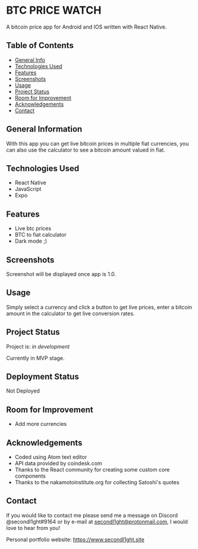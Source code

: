 # BTC PRICE WATCH

A bitcoin price app for Android and IOS written with React Native.

## Table of Contents

-   [General Info](#general-information)
-   [Technologies Used](#technologies-used)
-   [Features](#features)
-   [Screenshots](#screenshots)
-   [Usage](#usage)
-   [Project Status](#project-status)
-   [Room for Improvement](#room-for-improvement)
-   [Acknowledgements](#acknowledgements)
-   [Contact](#contact)

## General Information

With this app you can get live bitcoin prices in multiple fiat currencies, you can also use the calculator to see a bitcoin amount valued in fiat.

## Technologies Used

-   React Native
-   JavaScript
-   Expo

## Features

-   Live btc prices
-   BTC to fiat calculator
-   Dark mode ;)

## Screenshots

Screenshot will be displayed once app is 1.0.

## Usage

Simply select a currency and click a button to get live prices, enter a bitcoin amount in the calculator to get live conversion rates.

## Project Status

Project is: _in development_

Currently in MVP stage.

## Deployment Status

Not Deployed

## Room for Improvement

-   Add more currencies

## Acknowledgements

-   Coded using Atom text editor
-   API data provided by coindesk.com
-   Thanks to the React community for creating some custom core components
-   Thanks to the nakamotoinstitute.org for collecting Satoshi's quotes

## Contact

If you would like to contact me please send me a message on Discord @secondl1ght#9164 or by e-mail at secondl1ght@protonmail.com, I would love to hear from you!

Personal portfolio website: <https://www.secondl1ght.site>
